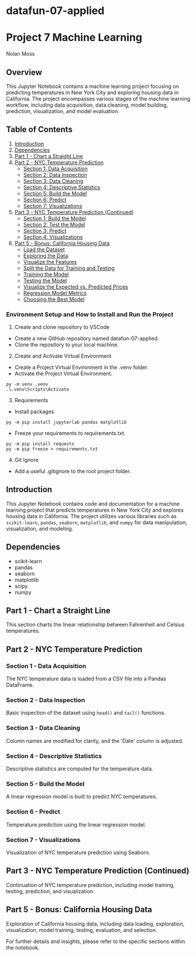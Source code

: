 # datafun-07-applied
# Project 7 Machine Learning
Nolan Moss

## Overview
This Jupyter Notebook contains a machine learning project focusing on predicting temperatures in New York City and exploring housing data in California. The project encompasses various stages of the machine learning workflow, including data acquisition, data cleaning, model building, prediction, visualization, and model evaluation.

## Table of Contents
1. [Introduction](#introduction)
2. [Dependencies](#dependencies)
3. [Part 1 - Chart a Straight Line](#part-1)
4. [Part 2 - NYC Temperature Prediction](#part-2)
   - [Section 1: Data Acquisition](#section-1---data-acquisition)
   - [Section 2: Data Inspection](#section-2---data-inspection)
   - [Section 3: Data Cleaning](#section-3---data-cleaning)
   - [Section 4: Descriptive Statistics](#section-4---descriptive-statistics)
   - [Section 5: Build the Model](#section-5---build-the-model)
   - [Section 6: Predict](#section-6---predict)
   - [Section 7: Visualizations](#section-7---visualizations)
5. [Part 3 - NYC Temperature Prediction (Continued)](#part-3)
   - [Section 1: Build the Model](#section-1---build-the-model)
   - [Section 2: Test the Model](#section-2---test-the-model)
   - [Section 3: Predict](#section-3---predict)
   - [Section 4: Visualizations](#section-4---visualizations)
6. [Part 5 - Bonus: California Housing Data](#part-4---bonus)
   - [Load the Dataset](#load-the-dataset)
   - [Exploring the Data](#exploring-the-data)
   - [Visualize the Features](#visualize-the-features)
   - [Split the Data for Training and Testing](#split-the-data-for-training-and-testing)
   - [Training the Model](#training-the-model)
   - [Testing the Model](#testing-the-model)
   - [Visualize the Expected vs. Predicted Prices](#visualize-the-expected-vs-predicted-prices)
   - [Regression Model Metrics](#regression-model-metrics)
   - [Choosing the Best Model](#choosing-the-best-model)

### Environment Setup and How to Install and Run the Project

1. Create and clone repository to VSCode
- Create a new GitHub repository named datafun-07-applied.
- Clone the repository to your local machine.

2. Create and Activate Virtual Environment
- Create a Project Virtual Environment in the .venv folder.
- Activate the Project Virtual Environment.
```console
py -m venv .venv
.\.venv\Scripts\Activate
```

3. Requirements
- Install packages 
```console
py -m pip install jupyterlab pandas matplotlib 
```
- Freeze your requirements to requirements.txt. 
```console
py -m pip install requests
py -m pip freeze > requirements.txt
```

4. Git Ignore
- Add a useful .gitignore to the root project folder.


## Introduction<a name="introduction"></a>
This Jupyter Notebook contains code and documentation for a machine learning project that predicts temperatures in New York City and explores housing data in California. The project utilizes various libraries such as `scikit-learn`, `pandas`, `seaborn`, `matplotlib`, and `numpy` for data manipulation, visualization, and modeling.

## Dependencies<a name="dependencies"></a>
- scikit-learn
- pandas
- seaborn
- matplotlib
- scipy
- numpy

## Part 1 - Chart a Straight Line<a name="part-1"></a>
This section charts the linear relationship between Fahrenheit and Celsius temperatures.

## Part 2 - NYC Temperature Prediction<a name="part-2"></a>
### Section 1 - Data Acquisition<a name="section-1---data-acquisition"></a>
The NYC temperature data is loaded from a CSV file into a Pandas DataFrame.

### Section 2 - Data Inspection<a name="section-2---data-inspection"></a>
Basic inspection of the dataset using `head()` and `tail()` functions.

### Section 3 - Data Cleaning<a name="section-3---data-cleaning"></a>
Column names are modified for clarity, and the 'Date' column is adjusted.

### Section 4 - Descriptive Statistics<a name="section-4---descriptive-statistics"></a>
Descriptive statistics are computed for the temperature data.

### Section 5 - Build the Model<a name="section-5---build-the-model"></a>
A linear regression model is built to predict NYC temperatures.

### Section 6 - Predict<a name="section-6---predict"></a>
Temperature prediction using the linear regression model.

### Section 7 - Visualizations<a name="section-7---visualizations"></a>
Visualization of NYC temperature prediction using Seaborn.

## Part 3 - NYC Temperature Prediction (Continued)<a name="part-3"></a>
Continuation of NYC temperature prediction, including model training, testing, prediction, and visualization.

## Part 5 - Bonus: California Housing Data<a name="part-4---bonus"></a>
Exploration of California housing data, including data loading, exploration, visualization, model training, testing, evaluation, and selection.

For further details and insights, please refer to the specific sections within the notebook.